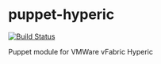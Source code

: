 puppet-hyperic
==============
[![Build Status](https://travis-ci.org/curator/puppet-hyperic.png)](https://travis-ci.org/curator/puppet-hyperic)

Puppet module for VMWare vFabric Hyperic
